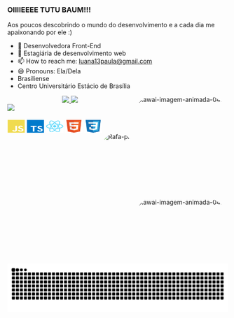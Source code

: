 ### OIIIIEEEE TUTU BAUM!!!
Aos poucos descobrindo o mundo do desenvolvimento e a cada dia me apaixonando por ele :)

- 🔭 Desenvolvedora Front-End
- 🌱 Estagiária de desenvolvimento web
- 📫 How to reach me: luana13paula@gmail.com
- 😄 Pronouns: Ela/Dela
- Brasiliense
- Centro Universitário Estácio de Brasília

<a align="right" href="https://www.imagensanimadas.com/cat-kawaii-544.htm"><img align="right" src="https://www.icegif.com/wp-content/uploads/icegif-2013.gif?width=676&height=676" height="150" style="border-radius:50px" alt="kawai-imagem-animada-0420"/></a>
<div align="center">
  <a href="https://github.com/Luana2002">
  <img height="150em" src="https://github-readme-stats.vercel.app/api?username=Luana2002&show_icons=true&theme=dark&include_all_commits=true&count_private=true"/>
  <img height="150em" src="https://github-readme-stats.vercel.app/api/top-langs/?username=Luana2002&layout=compact&langs_count=7&theme=dark"/>
</div>
 <div>
  <a href="https://www.linkedin.com/in/luana-rodrigues-1842ab1a4" target="_blank"><img src="https://img.shields.io/badge/-LinkedIn-%230077B5?style=for-the-badge&logo=linkedin&logoColor=white" target="_blank"></a>
 </div>
  
<div style="display: inline_block"><br>
  <img align="center" alt="Rafa-Js" height="30" width="40" src="https://raw.githubusercontent.com/devicons/devicon/master/icons/javascript/javascript-plain.svg">
  <img align="center" alt="Rafa-Ts" height="30" width="40" src="https://raw.githubusercontent.com/devicons/devicon/master/icons/typescript/typescript-plain.svg">
  <img align="center" alt="Rafa-React" height="30" width="40" src="https://raw.githubusercontent.com/devicons/devicon/master/icons/react/react-original.svg">
  <img align="center" alt="Rafa-HTML" height="30" width="40" src="https://raw.githubusercontent.com/devicons/devicon/master/icons/html5/html5-original.svg">
  <img align="center" alt="Rafa-CSS" height="30" width="40" src="https://raw.githubusercontent.com/devicons/devicon/master/icons/css3/css3-original.svg">
   <img align="right" alt="Rafa-pic" height="150" style="border-radius:50px;" src="https://picrew.me/shareImg/org/202208/229486_edBHHYZr.png?    width=450&height=450">
  <a align="right" href="https://www.imagensanimadas.com/cat-kawaii-544.htm"><img align="right" src="https://www.imagensanimadas.com/data/media/544/kawai-imagem-animada-0420.gif?width=676&height=676" height="150" style="border-radius:50px" alt="kawai-imagem-animada-0420"/></a>
  </div>    

![Snake animation](https://github.com/Luana2002/Luana2002/blob/output/github-contribution-grid-snake.svg)
